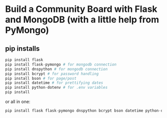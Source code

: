 # Build a Community Board with Flask and MongoDB (with a little help from PyMongo)

## pip installs

```python
pip install flask
pip install flask-pymongo # for mongodb connection
pip install dnspython # for mongodb connection
pip install bcrypt # for password handling
pip install bson # for page/post
pip install datetime # for prettifying dates
pip install python-dotenv # for .env variables
pip install 
```


or all in one:

```python
pip install flask flask-pymongo dnspython bcrypt bson datetime python-dotenv
```